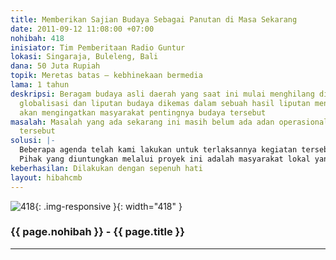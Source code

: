 ```yaml
---
title: Memberikan Sajian Budaya Sebagai Panutan di Masa Sekarang
date: 2011-09-12 11:08:00 +07:00
nohibah: 418
inisiator: Tim Pemberitaan Radio Guntur
lokasi: Singaraja, Buleleng, Bali
dana: 50 Juta Rupiah
topik: Meretas batas – kebhinekaan bermedia
lama: 1 tahun
deskripsi: Beragam budaya asli daerah yang saat ini mulai menghilang ditelan arus
  globalisasi dan liputan budaya dikemas dalam sebuah hasil liputan menarik yang kemudian
  akan mengingatkan masyarakat pentingnya budaya tersebut
masalah: Masalah yang ada sekarang ini masih belum ada adan operasional untuk kegiatan
  tersebut
solusi: |-
  Beberapa agenda telah kami lakukan untuk terlaksannya kegiatan tersebut dengan menyisihkan pendapatan anggota tim.
  Pihak yang diuntungkan melalui proyek ini adalah masyarakat lokal yang memiliki buadaya tersebut.
keberhasilan: Dilakukan dengan sepenuh hati
layout: hibahcmb
---
```


![418](/static/img/hibahcmb/418.png){: .img-responsive }{: width="418" }

### {{ page.nohibah }} - {{ page.title }}

---
